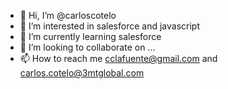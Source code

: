 - 👋 Hi, I’m @carloscotelo
- 👀 I’m interested in salesforce and javascript
- 🌱 I’m currently learning salesforce
- 💞️ I’m looking to collaborate on ...
- 📫 How to reach me cclafuente@gmail.com and carlos.cotelo@3mtglobal.com

<!---
carloscotelo/carloscotelo is a ✨ special ✨ repository because its `README.md` (this file) appears on your GitHub profile.
You can click the Preview link to take a look at your changes.
--->
